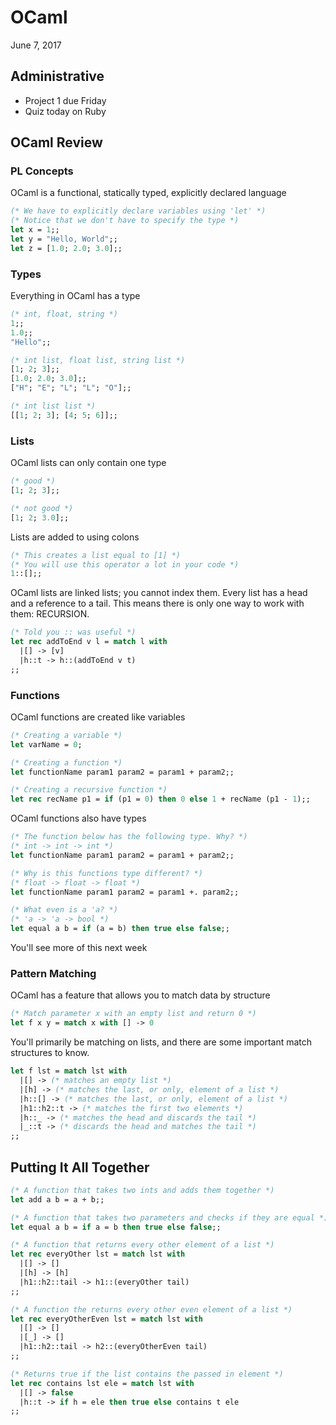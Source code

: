 # OCaml
June 7, 2017

## Administrative
- Project 1 due Friday
- Quiz today on Ruby

## OCaml Review

### PL Concepts

OCaml is a functional, statically typed, explicitly declared language
```ocaml
(* We have to explicitly declare variables using 'let' *)
(* Notice that we don't have to specify the type *)
let x = 1;;
let y = "Hello, World";;
let z = [1.0; 2.0; 3.0];;
```

### Types

Everything in OCaml has a type
```ocaml
(* int, float, string *)
1;;
1.0;;
"Hello";;

(* int list, float list, string list *)
[1; 2; 3];;
[1.0; 2.0; 3.0];;
["H"; "E"; "L"; "L"; "O"];;

(* int list list *)
[[1; 2; 3]; [4; 5; 6]];;
```

### Lists

OCaml lists can only contain one type
```ocaml
(* good *)
[1; 2; 3];;

(* not good *)
[1; 2; 3.0];;
```

Lists are added to using colons
```ocaml
(* This creates a list equal to [1] *)
(* You will use this operator a lot in your code *)
1::[];;
```

OCaml lists are linked lists; you cannot index them. Every list has a head and a reference to a tail. This means there is only one way to work with them: RECURSION.
```ocaml
(* Told you :: was useful *)
let rec addToEnd v l = match l with
  |[] -> [v]
  |h::t -> h::(addToEnd v t)
;;
```

### Functions

OCaml functions are created like variables
```ocaml
(* Creating a variable *)
let varName = 0;

(* Creating a function *)
let functionName param1 param2 = param1 + param2;;

(* Creating a recursive function *)
let rec recName p1 = if (p1 = 0) then 0 else 1 + recName (p1 - 1);;
```

OCaml functions also have types
```ocaml
(* The function below has the following type. Why? *)
(* int -> int -> int *)
let functionName param1 param2 = param1 + param2;;

(* Why is this functions type different? *)
(* float -> float -> float *)
let functionName param1 param2 = param1 +. param2;;

(* What even is a 'a? *)
(* 'a -> 'a -> bool *)
let equal a b = if (a = b) then true else false;;
```

You'll see more of this next week

### Pattern Matching

OCaml has a feature that allows you to match data by structure
```ocaml
(* Match parameter x with an empty list and return 0 *)
let f x y = match x with [] -> 0
```

You'll primarily be matching on lists, and there are some important match structures to know.
```ocaml
let f lst = match lst with
  |[] -> (* matches an empty list *)
  |[h] -> (* matches the last, or only, element of a list *)
  |h::[] -> (* matches the last, or only, element of a list *)
  |h1::h2::t -> (* matches the first two elements *)
  |h::_ -> (* matches the head and discards the tail *)
  |_::t -> (* discards the head and matches the tail *)
;;
```

## Putting It All Together
```ocaml
(* A function that takes two ints and adds them together *)
let add a b = a + b;;

(* A function that takes two parameters and checks if they are equal *)
let equal a b = if a = b then true else false;;

(* A function that returns every other element of a list *)
let rec everyOther lst = match lst with
  |[] -> []
  |[h] -> [h]
  |h1::h2::tail -> h1::(everyOther tail)
;;

(* A function the returns every other even element of a list *)
let rec everyOtherEven lst = match lst with
  |[] -> []
  |[_] -> []
  |h1::h2::tail -> h2::(everyOtherEven tail)
;;

(* Returns true if the list contains the passed in element *)
let rec contains lst ele = match lst with
  |[] -> false
  |h::t -> if h = ele then true else contains t ele
;;
```
